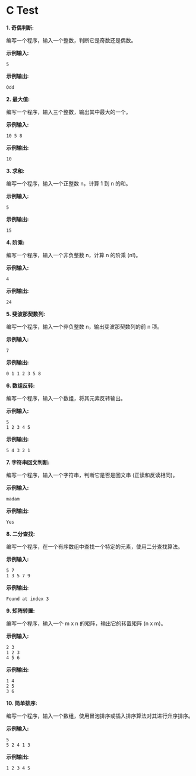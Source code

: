 # C Test

**1.  奇偶判断:**

   编写一个程序，输入一个整数，判断它是奇数还是偶数。

   **示例输入:**
   ```
   5
   ```

   **示例输出:**
   ```
   Odd
   ```

**2.  最大值:**

   编写一个程序，输入三个整数，输出其中最大的一个。

   **示例输入:**
   ```
   10 5 8
   ```

   **示例输出:**
   ```
   10
   ```

**3.  求和:**

   编写一个程序，输入一个正整数 n，计算 1 到 n 的和。

   **示例输入:**
   ```
   5
   ```

   **示例输出:**
   ```
   15
   ```

**4.  阶乘:**

   编写一个程序，输入一个非负整数 n，计算 n 的阶乘 (n!)。

   **示例输入:**
   ```
   4
   ```

   **示例输出:**
   ```
   24
   ```

**5.  斐波那契数列:**

   编写一个程序，输入一个非负整数 n，输出斐波那契数列的前 n 项。

   **示例输入:**
   ```
   7
   ```

   **示例输出:**
   ```
   0 1 1 2 3 5 8
   ```

**6.  数组反转:**

   编写一个程序，输入一个数组，将其元素反转输出。

   **示例输入:**
   ```
   5
   1 2 3 4 5
   ```

   **示例输出:**
   ```
   5 4 3 2 1
   ```

**7.  字符串回文判断:**

   编写一个程序，输入一个字符串，判断它是否是回文串 (正读和反读相同)。

   **示例输入:**
   ```
   madam
   ```

   **示例输出:**
   ```
   Yes
   ```

**8.  二分查找:**

   编写一个程序，在一个有序数组中查找一个特定的元素，使用二分查找算法。

   **示例输入:**
   ```
   5 7
   1 3 5 7 9
   ```

   **示例输出:**
   ```
   Found at index 3
   ```

**9.  矩阵转置:**

   编写一个程序，输入一个 m x n 的矩阵，输出它的转置矩阵 (n x m)。

   **示例输入:**
   ```
   2 3
   1 2 3
   4 5 6
   ```

   **示例输出:**
   ```
   1 4
   2 5
   3 6
   ```

**10. 简单排序:**

   编写一个程序，输入一个数组，使用冒泡排序或插入排序算法对其进行升序排序。

   **示例输入:**
   ```
   5
   5 2 4 1 3
   ```

   **示例输出:**
   ```
   1 2 3 4 5
   ```
